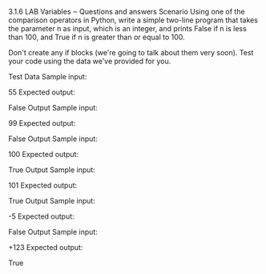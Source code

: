 3.1.6   LAB   Variables ‒ Questions and answers
Scenario
Using one of the comparison operators in Python, write a simple two-line program that takes the parameter n as input, which is an integer, and prints False if n is less than 100, and True if n is greater than or equal to 100.

Don't create any if blocks (we're going to talk about them very soon). Test your code using the data we've provided for you.

Test Data
Sample input:

55
Expected output:

False
Output
Sample input:

99
Expected output:

False
Output
Sample input:

100
Expected output:

True
Output
Sample input:

101
Expected output:

True
Output
Sample input:

-5
Expected output:

False
Output
Sample input:

+123
Expected output:

True
